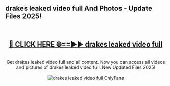 <h2>drakes leaked video full And Photos - Update Files 2025!</h2>
<br>
<div align="center">
<h2><a href="https://linkcuts.com/hfmhzwbr" rel="nofollow">🔴 CLICK HERE 🌐==►► drakes leaked video full</a></h2>
<br>
Get drakes leaked video full and all content. Now you can access all videos and pictures of drakes leaked video full. New Updated Files 2025!
<br>
<br>
<a href="https://linkcuts.com/hfmhzwbr" rel="nofollow" data-target="animated-image.originalLink"><img src="https://i.ibb.co.com/WyWwxjT/player-gif2.gif" alt="drakes leaked video full OnlyFans" style="max-width: 100%; display: inline-block;" data-target="animated-image.originalImage"></a>
</div>
<br>